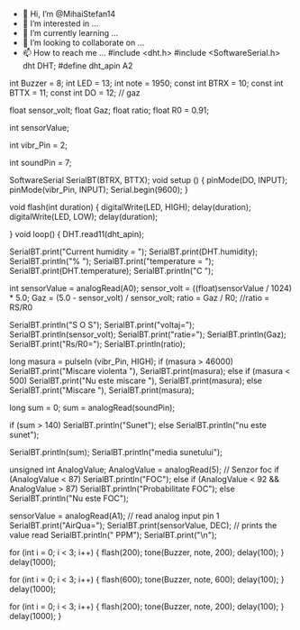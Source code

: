 - 👋 Hi, I’m @MihaiStefan14
- 👀 I’m interested in ...
- 🌱 I’m currently learning ...
- 💞️ I’m looking to collaborate on ...
- 📫 How to reach me ...
 #include <dht.h>
#include <SoftwareSerial.h>
dht DHT;
#define dht_apin A2

int Buzzer = 8;
int LED = 13;
int note = 1950;
const int BTRX = 10;
const int BTTX = 11;
const int DO = 12; // gaz

float sensor_volt;
float Gaz;
float ratio;
float R0 = 0.91;

int sensorValue;

int vibr_Pin = 2;

int soundPin = 7;

SoftwareSerial SerialBT(BTRX, BTTX);
void setup ()
{
pinMode(DO, INPUT);
pinMode(vibr_Pin, INPUT);
Serial.begin(9600);
}

void flash(int duration)
{
  digitalWrite(LED, HIGH);
  delay(duration);
  digitalWrite(LED, LOW);
  delay(duration);

}
void loop()
{
  DHT.read11(dht_apin);

  SerialBT.print("Current humidity = ");
  SerialBT.print(DHT.humidity);
  SerialBT.println("%  ");
  SerialBT.print("temperature = ");
  SerialBT.print(DHT.temperature);
  SerialBT.println("C  ");

  int sensorValue = analogRead(A0);
  sensor_volt = ((float)sensorValue / 1024) * 5.0;
  Gaz = (5.0 - sensor_volt) / sensor_volt;
  ratio = Gaz / R0; //ratio = RS/R0

  SerialBT.println("S O S");
  SerialBT.print("voltaj=");
  SerialBT.println(sensor_volt);
  SerialBT.print("ratie=");
  SerialBT.println(Gaz);
  SerialBT.print("Rs/R0=");
  SerialBT.println(ratio);

  long masura = pulseIn (vibr_Pin, HIGH);
  if (masura > 46000)
    SerialBT.print("Miscare violenta "), SerialBT.print(masura);
  else if (masura < 500)
    SerialBT.print("Nu este miscare "), SerialBT.print(masura);
  else
    SerialBT.print("Miscare "), SerialBT.print(masura);
    
  long sum = 0;
    sum = analogRead(soundPin);
 
  if (sum > 140)
    SerialBT.println("Sunet");
  else
    SerialBT.println("nu este sunet");

  SerialBT.println(sum);
  SerialBT.println("media sunetului");


  unsigned int AnalogValue;
  AnalogValue = analogRead(5); // Senzor foc
  if (AnalogValue < 87)
    SerialBT.println("FOC");
  else if (AnalogValue < 92 && AnalogValue > 87)
    SerialBT.println("Probabilitate FOC");
  else
    SerialBT.println("Nu este FOC");


  sensorValue = analogRead(A1);       // read analog input pin 1
  SerialBT.print("AirQua=");
  SerialBT.print(sensorValue, DEC);               // prints the value read
  SerialBT.println(" PPM");
  SerialBT.print("\n");

  for (int i = 0; i < 3; i++)
  {
    flash(200);
    tone(Buzzer, note, 200);
    delay(100);
  }
  delay(1000);

  for (int i = 0; i < 3; i++)
  {
    flash(600);
    tone(Buzzer, note, 600);
    delay(100);
  }
  delay(1000);

  for (int i = 0; i < 3; i++)
  { flash(200);
    tone(Buzzer, note, 200);
    delay(100);
  }
  delay(1000);
}
<!---
MihaiStefan14/MihaiStefan14 is a ✨ special ✨ repository because its `README.md` (this file) appears on your GitHub profile.
You can click the Preview link to take a look at your changes.
--->
